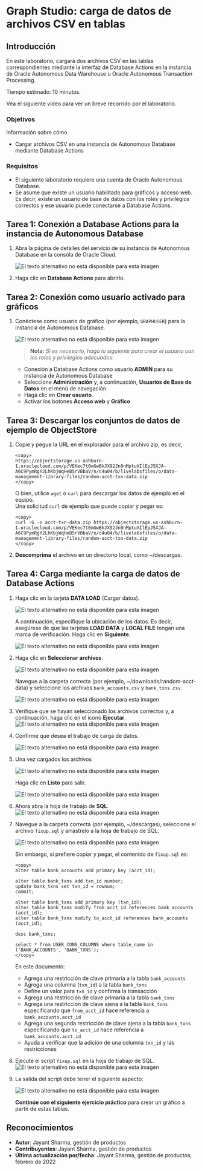 # Graph Studio: carga de datos de archivos CSV en tablas

## Introducción

En este laboratorio, cargará dos archivos CSV en las tablas correspondientes mediante la interfaz de Database Actions en la instancia de Oracle Autonomous Data Warehouse u Oracle Autonomous Transaction Processing.

Tiempo estimado: 10 minutos.

Vea el siguiente video para ver un breve recorrido por el laboratorio.

[](youtube:wkKKO-RO0lA)

### Objetivos

Información sobre cómo

*   Cargar archivos CSV en una instancia de Autonomous Database mediante Database Actions

### Requisitos

*   El siguiente laboratorio requiere una cuenta de Oracle Autonomous Database.
*   Se asume que existe un usuario habilitado para gráficos y acceso web. Es decir, existe un usuario de base de datos con los roles y privilegios correctos y ese usuario puede conectarse a Database Actions.

## Tarea 1: Conexión a Database Actions para la instancia de Autonomous Database

1.  Abra la página de detalles del servicio de su instancia de Autonomous Database en la consola de Oracle Cloud.
    
    ![El texto alternativo no está disponible para esta imagen](images/open-database-actions.png " ")
    
2.  Haga clic en **Database Actions** para abrirlo.
    

## Tarea 2: Conexión como usuario activado para gráficos

1.  Conéctese como usuario de gráfico (por ejemplo, `GRAPHUSER`) para la instancia de Autonomous Database.
    
    ![El texto alternativo no está disponible para esta imagen](./images/db-actions-graphuser-login.png " ")
    
    > **Nota:** _Si es necesario, haga lo siguiente para crear el usuario con los roles y privilegios adecuados_:
    
    *   Conexión a Database Actions como usuario **ADMIN** para su instancia de Autonomous Database
    *   Seleccione **Administración** y, a continuación, **Usuarios de Base de Datos** en el menú de navegación
    *   Haga clic en **Crear usuario**.
    *   Activar los botones **Acceso web** y **Gráfico**

## Tarea 3: Descargar los conjuntos de datos de ejemplo de ObjectStore

1.  Copie y pegue la URL en el explorador para el archivo zip, es decir,
    
        <copy>
        https://objectstorage.us-ashburn-1.oraclecloud.com/p/VEKec7t0mGwBkJX92Jn0nMptuXIlEpJ5XJA-A6C9PymRgY2LhKbjWqHeB5rVBbaV/n/c4u04/b/livelabsfiles/o/data-management-library-files/random-acct-txn-data.zip
        </copy>
        
    
    O bien, utilice `wget` o `curl` para descargar los datos de ejemplo en el equipo.  
    Una solicitud `curl` de ejemplo que puede copiar y pegar es:
    
        <copy>
        curl -G -o acct-txn-data.zip https://objectstorage.us-ashburn-1.oraclecloud.com/p/VEKec7t0mGwBkJX92Jn0nMptuXIlEpJ5XJA-A6C9PymRgY2LhKbjWqHeB5rVBbaV/n/c4u04/b/livelabsfiles/o/data-management-library-files/random-acct-txn-data.zip
        </copy>
        
2.  **Descomprima** el archivo en un directorio local, como ~/descargas.
    

## Tarea 4: Carga mediante la carga de datos de Database Actions

1.  Haga clic en la tarjeta **DATA LOAD** (Cargar datos).
    
    ![El texto alternativo no está disponible para esta imagen](images/db-actions-dataload-card.png " ")
    
    A continuación, especifique la ubicación de los datos. Es decir, asegúrese de que las tarjetas **LOAD DATA** y **LOCAL FILE** tengan una marca de verificación. Haga clic en **Siguiente**.
    
    ![El texto alternativo no está disponible para esta imagen](./images/db-actions-dataload-location.png)
    
2.  Haga clic en **Seleccionar archivos**.
    
    ![El texto alternativo no está disponible para esta imagen](images/db-action-dataload-file-browser.png " ")
    
    Navegue a la carpeta correcta (por ejemplo, ~/downloads/random-acct-data) y seleccione los archivos `bank_accounts.csv` y `bank_txns.csv`.
    
    ![El texto alternativo no está disponible para esta imagen](./images/db-actions-dataload-choose-files.png " ")
    
3.  Verifique que se hayan seleccionado los archivos correctos y, a continuación, haga clic en el icono **Ejecutar**. ![El texto alternativo no está disponible para esta imagen](./images/db-actions-dataload-click-run.png " ")
    
4.  Confirme que desea el trabajo de carga de datos.
    
    ![El texto alternativo no está disponible para esta imagen](./images/db-actions-dataload-confirm-run.png " ")
    
5.  Una vez cargados los archivos
    
    ![El texto alternativo no está disponible para esta imagen](./images/dbactions-dataload-files-loaded.png " ")
    
    Haga clic en **Listo** para salir.
    
    ![El texto alternativo no está disponible para esta imagen](images/dbactions-click-done.png " ")
    
6.  Ahora abra la hoja de trabajo de **SQL**. ![El texto alternativo no está disponible para esta imagen](./images/db-actions-choose-sql-card.png " ")
    
7.  Navegue a la carpeta correcta (por ejemplo, ~/descargas), seleccione el archivo `fixup.sql` y arrástrelo a la hoja de trabajo de SQL.
    
    ![El texto alternativo no está disponible para esta imagen](./images/db-actions-drag-drop-fixup-sql.png " ")
    
    Sin embargo, si prefiere copiar y pegar, el contenido de `fixup.sql` es:
    
        <copy>
        alter table bank_accounts add primary key (acct_id);
        
        alter table bank_txns add txn_id number;
        update bank_txns set txn_id = rownum;
        commit;
        
        alter table bank_txns add primary key (txn_id);
        alter table bank_txns modify from_acct_id references bank_accounts (acct_id);
        alter table bank_txns modify to_acct_id references bank_accounts (acct_id);
        
        desc bank_txns;
        
        select * from USER_CONS_COLUMNS where table_name in ('BANK_ACCOUNTS', 'BANK_TXNS');
        </copy>      
        
    
    En este documento:
    
    *   Agrega una restricción de clave primaria a la tabla `bank_accounts`
    *   Agrega una columna (`txn_id`) a la tabla `bank_txns`
    *   Define un valor para `txn_id` y confirma la transacción
    *   Agrega una restricción de clave primaria a la tabla `bank_txns`
    *   Agrega una restricción de clave ajena a la tabla `bank_txns` especificando que `from_acct_id` hace referencia a `bank_accounts.acct_id`
    *   Agrega una segunda restricción de clave ajena a la tabla `bank_txns` especificando que `to_acct_id` hace referencia a `bank_accounts.acct_id`
    *   Ayuda a verificar que la adición de una columna `txn_id` y las restricciones
8.  Ejecute el script `fixup.sql` en la hoja de trabajo de SQL.  
    ![El texto alternativo no está disponible para esta imagen](./images/db-actions-sql-execute-fixup.png " ")
    
9.  La salida del script debe tener el siguiente aspecto:
    
    ![El texto alternativo no está disponible para esta imagen](./images/db-actions-sql-script-output.png " ")
    
    **Continúe con el siguiente ejercicio práctico** para crear un gráfico a partir de estas tablas.
    

## Reconocimientos

*   **Autor**: Jayant Sharma, gestión de productos
*   **Contribuyentes**: Jayant Sharma, gestión de productos
*   **Última actualización por/fecha**: Jayant Sharma, gestión de productos, febrero de 2022